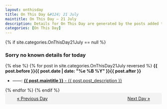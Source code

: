 ```yaml
---
layout: onthisday
title: On This Day &#124; 21 July
maintitle: On This Day — 21 July
description: Details for On This Day are generated by the posts added to the website so the content is subject to changes/updates over time.
categories: [On This Day]
---
```


{% if site.categories.OnThisDay21July == null %}
<h3>Sorry no known details for today</h3>
{% else %}
{% for post in site.categories.OnThisDay21July reversed %}
<strong>{{ post.before }}{{ post.date | date: "%e %B %Y" }}{{ post.after }}</strong>
<ul>
<li> ——: <a class="{{ post.class }}" href="{{ post.url }}"><strong>{{ post.maintitle }}</strong> - {{ post.post_description }}</a></li>
</ul>
{% endfor %}
{% endif %}
<br />
<div style="background-color: #f3f3f3; padding: 10px; border-radius: 5px; text-align: center; display: flex; justify-content: space-evenly;">
<a href="/onthisday/07/07-20">« Previous Day</a>
<span style="visibility:hidden;">[ Visit Leap Year February 29 ]</span>
<a href="/onthisday/07/07-22">Next Day »</a>
</div>

